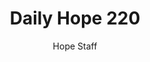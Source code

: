 ---
image: /assets/img/daily-hope-default-artwork.png
title: Daily Hope 220
number: 220
categories:
  - Daily Hope
author: Hope Staff
notes: Daily Hope 220
embed: >-
  <iframe style="border-radius:12px" src="https://open.spotify.com/embed/episode/2Fxs5nKYqQa49LkE0hEauu?utm_source=generator" width="100%" height="152" frameBorder="0" allowfullscreen="" allow="autoplay; clipboard-write; encrypted-media; fullscreen; picture-in-picture" loading="lazy"></iframe>
---